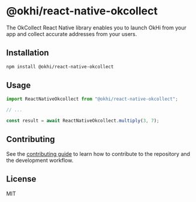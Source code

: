 # @okhi/react-native-okcollect

The OkCollect React Native library enables you to launch OkHi from your app and collect accurate addresses from your users.

## Installation

```sh
npm install @okhi/react-native-okcollect
```

## Usage

```js
import ReactNativeOkcollect from "@okhi/react-native-okcollect";

// ...

const result = await ReactNativeOkcollect.multiply(3, 7);
```

## Contributing

See the [contributing guide](CONTRIBUTING.md) to learn how to contribute to the repository and the development workflow.

## License

MIT
